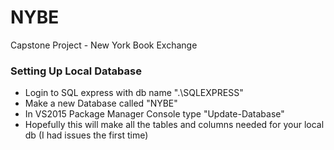 # NYBE
Capstone Project - New York Book Exchange 



### Setting Up Local Database
- Login to SQL express with db name ".\SQLEXPRESS"
- Make a new Database called "NYBE"
- In VS2015 Package Manager Console type "Update-Database"
- Hopefully this will make all the tables and columns needed for your local db (I had issues the first time)
